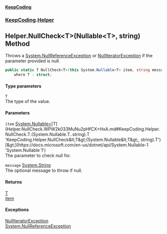 #### [KeepCoding](index.md 'index')
### [KeepCoding](KeepCoding.md 'KeepCoding').[Helper](Helper.md 'KeepCoding.Helper')
## Helper.NullCheck&lt;T&gt;(Nullable&lt;T&gt;, string) Method
Throws a [System.NullReferenceException](https://docs.microsoft.com/en-us/dotnet/api/System.NullReferenceException 'System.NullReferenceException') or [NullIteratorException](NullIteratorException.md 'KeepCoding.Internal.NullIteratorException') if the parameter provided is null.  
```csharp
public static T NullCheck<T>(this System.Nullable<T> item, string message="While asserting for null, the variable ended up null.")
    where T : struct;
```
#### Type parameters
<a name='KeepCoding.Helper.NullCheck.T.(System.Nullable.T..string).T'></a>
`T`  
The type of the value.
  
#### Parameters
<a name='KeepCoding.Helper.NullCheck.T.(System.Nullable.T..string).item'></a>
`item` [System.Nullable&lt;](https://docs.microsoft.com/en-us/dotnet/api/System.Nullable-1 'System.Nullable`1')[T](Helper.NullCheck.WPW2k033MuNu2pHfCX+HxA.md#KeepCoding.Helper.NullCheck.T.(System.Nullable.T..string).T 'KeepCoding.Helper.NullCheck&lt;T&gt;(System.Nullable&lt;T&gt;, string).T')[&gt;](https://docs.microsoft.com/en-us/dotnet/api/System.Nullable-1 'System.Nullable`1')  
The parameter to check null for.
  
<a name='KeepCoding.Helper.NullCheck.T.(System.Nullable.T..string).message'></a>
`message` [System.String](https://docs.microsoft.com/en-us/dotnet/api/System.String 'System.String')  
The optional message to throw if null.
  
#### Returns
[T](Helper.NullCheck.WPW2k033MuNu2pHfCX+HxA.md#KeepCoding.Helper.NullCheck.T.(System.Nullable.T..string).T 'KeepCoding.Helper.NullCheck&lt;T&gt;(System.Nullable&lt;T&gt;, string).T')  
[item](Helper.NullCheck.WPW2k033MuNu2pHfCX+HxA.md#KeepCoding.Helper.NullCheck.T.(System.Nullable.T..string).item 'KeepCoding.Helper.NullCheck&lt;T&gt;(System.Nullable&lt;T&gt;, string).item')
#### Exceptions
[NullIteratorException](NullIteratorException.md 'KeepCoding.Internal.NullIteratorException')  
[System.NullReferenceException](https://docs.microsoft.com/en-us/dotnet/api/System.NullReferenceException 'System.NullReferenceException')  
